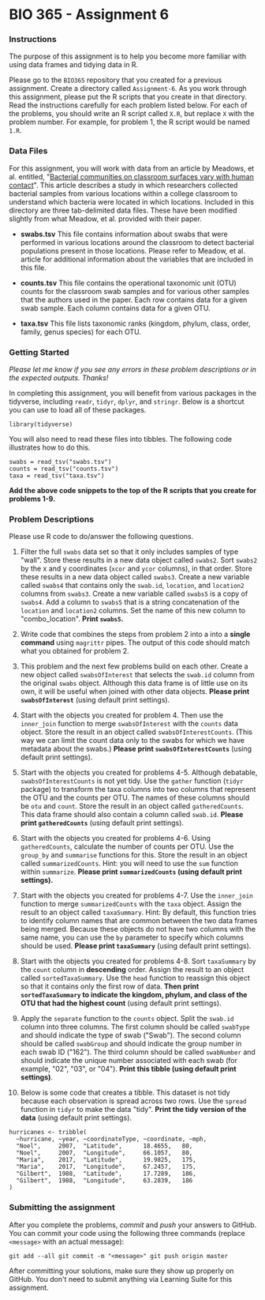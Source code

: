 # BIO 365 - Assignment 6

### Instructions

The purpose of this assignment is to help you become more familiar with using data frames and tidying data in R.

Please go to the `BIO365` repository that you created for a previous assignment. Create a directory called `Assignment-6`. As you work through this assignment, please put the R scripts that you create in that directory. Read the instructions carefully for each problem listed below. For each of the problems, you should write an R script called `X.R`, but replace `X` with the problem number. For example, for problem 1, the R script would be named `1.R`.

### Data Files

For this assignment, you will work with data from an article by Meadows, et al. entitled, "[Bacterial communities on classroom surfaces vary with human contact](https://www.ncbi.nlm.nih.gov/pubmed/24602274)". This article describes a study in which researchers collected bacterial samples from various locations within a college classroom to understand which bacteria were located in which locations. Included in this directory are three tab-delimited data files. These have been modified slightly from what Meadow, et al. provided with their paper.

* **swabs.tsv** This file contains information about swabs that were performed in various locations around the classroom to detect bacterial populations present in those locations. Please refer to Meadow, et al. article for additional information about the variables that are included in this file.

* **counts.tsv** This file contains the operational taxonomic unit (OTU) counts for the classroom swab samples and for various other samples that the authors used in the paper. Each row contains data for a given swab sample. Each column contains data for a given OTU.

* **taxa.tsv** This file lists taxonomic ranks (kingdom, phylum, class, order, family, genus species) for each OTU.

### Getting Started

*Please let me know if you see any errors in these problem descriptions or in the expected outputs. Thanks!*

In completing this assignment, you will benefit from various packages in the tidyverse, including `readr`, `tidyr`, `dplyr`, and `stringr`. Below is a shortcut you can use to load all of these packages.

```
library(tidyverse)
```

You will also need to read these files into tibbles. The following code illustrates how to do this.

```
swabs = read_tsv("swabs.tsv")
counts = read_tsv("counts.tsv")
taxa = read_tsv("taxa.tsv")
```

**Add the above code snippets to the top of the R scripts that you create for problems 1-9.**

### Problem Descriptions

Please use R code to do/answer the following questions.

1. Filter the full `swabs` data set so that it only includes samples of type "wall". Store these results in a new data object called `swabs2`. Sort `swabs2` by the x and y coordinates (`xcor` and `ycor` columns), in that order. Store these results in a new data object called `swabs3`. Create a new variable called `swabs4` that contains only the `swab.id`, `location`, and `location2` columns from `swabs3`. Create a new variable called `swabs5` is a copy of `swabs4`. Add a column to `swabs5` that is a string concatenation of the `location` and `location2` columns. Set the name of this new column to "combo_location". **Print `swabs5`.**

2. Write code that combines the steps from problem 2 into a into a **single command** using `magrittr` pipes. The output of this code should match what you obtained for problem 2.

3. This problem and the next few problems build on each other. Create a new object called `swabsOfInterest` that selects the `swab.id` column from the original `swabs` object. Although this data frame is of little use on its own, it will be useful when joined with other data objects. **Please print `swabsOfInterest`** (using default print settings).
    
4. Start with the objects you created for problem 4. Then use the `inner_join` function to merge `swabsOfInterest` with the `counts` data object. Store the result in an object called `swabsOfInterestCounts`. (This way we can limit the count data only to the swabs for which we have metadata about the swabs.) **Please print `swabsOfInterestCounts`** (using default print settings).

5. Start with the objects you created for problems 4-5. Although debatable, `swabsOfInterestCounts` is not yet tidy. Use the `gather` function (`tidyr` package) to transform the taxa columns into two columns that represent the OTU and the counts per OTU. The names of these columns should be `otu` and `count`. Store the result in an object called `gatheredCounts`. This data frame should also contain a column called `swab.id`. **Please print `gatheredCounts`** (using default print settings).

6. Start with the objects you created for problems 4-6. Using `gatheredCounts`, calculate the number of counts per OTU. Use the `group_by` and `summarise` functions for this. Store the result in an object called `summarizedCounts`. Hint: you will need to use the `sum` function within `summarize`. **Please print `summarizedCounts` (using default print settings).**

7. Start with the objects you created for problems 4-7. Use the `inner_join` function to merge `summarizedCounts` with the `taxa` object. Assign the result to an object called `taxaSummary`. Hint: By default, this function tries to identify column names that are common between the two data frames being merged. Because these objects do not have two columns with the same name, you can use the `by` parameter to specify which columns should be used. **Please print `taxaSummary`** (using default print settings).

8. Start with the objects you created for problems 4-8. Sort `taxaSummary` by the `count` column in **descending** order. Assign the result to an object called `sortedTaxaSummary`. Use the `head` function to reassign this object so that it contains only the first row of data. **Then print `sortedTaxaSummary` to indicate the kingdom, phylum, and class of the OTU that had the highest count** (using default print settings).

9. Apply the `separate` function to the `counts` object. Split the `swab.id` column into three columns. The first column should be called `swabType` and should indicate the type of swab ("Swab"). The second column should be called `swabGroup` and should indicate the group number in each swab ID ("162"). The third column should be called `swabNumber` and should indicate the unique number associated with each swab (for example, "02", "03", or "04"). **Print this tibble  (using default print settings)**.

10. Below is some code that creates a tibble. This dataset is not tidy because each observation is spread across two rows. Use the `spread` function in `tidyr` to make the data "tidy". **Print the tidy version of the data** (using default print settings).

```
hurricanes <- tribble(
  ~hurricane, ~year, ~coordinateType, ~coordinate, ~mph,
  "Noel",     2007,  "Latitude",      18.4655,   80,
  "Noel",     2007,  "Longitude",     66.1057,   80,
  "Maria",    2017,  "Latitude",      19.9825,   175,
  "Maria",    2017,  "Longitude",     67.2457,   175,
  "Gilbert",  1988,  "Latitude",      17.7289,   186,
  "Gilbert",  1988,  "Longitude",     63.2839,   186
)
```

### Submitting the assignment

After you complete the problems, *commit* and *push* your answers to GitHub. You can commit your code using the following three commands (replace `<message>` with an actual message):

`
git add --all
git commit -m "<message>"
git push origin master
`

After committing your solutions, make sure they show up properly on GitHub. You don't need to submit anything via Learning Suite for this assignment.